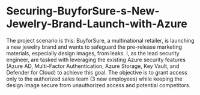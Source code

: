 # Securing-BuyforSure-s-New-Jewelry-Brand-Launch-with-Azure

The project scenario is this: BuyforSure, a multinational retailer, is launching a new jewelry brand and wants to safeguard the pre-release marketing materials, especially design images, from leaks. I, as the lead security engineer, are tasked with leveraging the existing Azure security features (Azure AD, Multi-Factor Authentication, Azure Storage, Key Vault, and Defender for Cloud) to achieve this goal.  The objective is to grant access only to the authorized sales team (3 new employees) while keeping the design image secure from unauthorized access and potential competitors.
